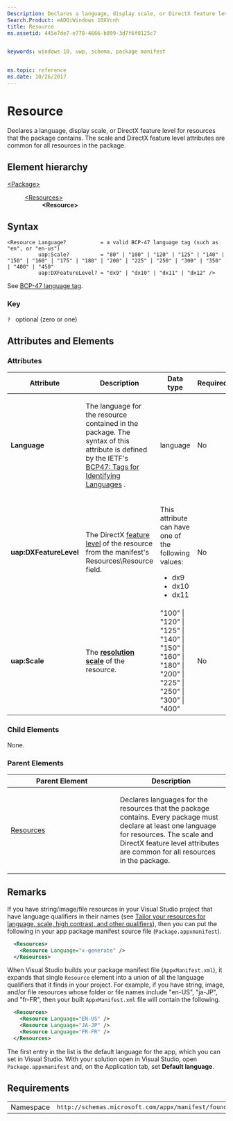 ```yaml
---
Description: Declares a language, display scale, or DirectX feature level for resources that the package contains. The scale and DirectX feature level attributes are common for all resources in the package.
Search.Product: eADQiWindows 10XVcnh
title: Resource
ms.assetid: 445e7de7-e778-4666-b099-3d7f6f0125c7


keywords: windows 10, uwp, schema, package manifest


ms.topic: reference
ms.date: 10/26/2017
---
```


# Resource

Declares a language, display scale, or DirectX feature level for resources that the package contains. The scale and DirectX feature level attributes are common for all resources in the package.

## Element hierarchy

<dl>
<dt><a href="element-package.md">&lt;Package&gt;</a></dt>
<dd>
<dl>
<dt><a href="element-resources.md">&lt;Resources&gt;</a></dt>
<dd><b>&lt;Resource&gt;</b></dd>
</dl>
</dd>
</dl>

## Syntax

```
<Resource Language?           = a valid BCP-47 language tag (such as "en", or "en-us")
          uap:Scale?          = "80" | "100" | "120" | "125" | "140" | "150" | "160" | "175" | "180" | "200" | "225" | "250" | "300" | "350" | "400" | "450"
          uap:DXFeatureLevel? = "dx9" | "dx10" | "dx11" | "dx12" />
```

See [BCP-47 language tag](https://go.microsoft.com/fwlink/p/?linkid=227302).

### Key

`?`   optional (zero or one)

## Attributes and Elements

### Attributes

<table>
<colgroup>
<col width="20%" />
<col width="20%" />
<col width="20%" />
<col width="20%" />
<col width="20%" />
</colgroup>
<thead>
<tr class="header">
<th>Attribute</th>
<th>Description</th>
<th>Data type</th>
<th>Required</th>
<th>Default value</th>
</tr>
</thead>
<tbody>
<tr class="odd">
<td><strong>Language</strong></td>
<td><p>The language for the resource contained in the package. The syntax of this attribute is defined by the IETF's <a href="https://www.rfc-editor.org/rfc/bcp/bcp47.txt">BCP47: Tags for Identifying Languages</a> .</p></td>
<td>language</td>
<td>No</td>
<td></td>
</tr>
<tr class="even">
<td><strong>uap:DXFeatureLevel</strong></td>
<td><p>The DirectX <a href="https://msdn.microsoft.com/library/windows/desktop/ff476876#overview">feature level</a>  of the resource from the manifest's Resources\Resource field.</p></td>
<td><p>This attribute can have one of the following values:</p>
<ul>
<li>dx9</li>
<li>dx10</li>
<li>dx11</li>
</ul></td>
<td>No</td>
<td></td>
</tr>
<tr class="odd">
<td><strong>uap:Scale</strong></td>
<td><p>The <a href="https://msdn.microsoft.com/library/windows/apps/br226165"><strong>resolution scale</strong></a>  of the resource.</p></td>
<td>&quot;100&quot; | &quot;120&quot; | &quot;125&quot; | &quot;140&quot; | &quot;150&quot; | &quot;160&quot; | &quot;180&quot; | &quot;200&quot; | &quot;225&quot; | &quot;250&quot; | &quot;300&quot; | &quot;400&quot;</td>
<td>No</td>
<td></td>
</tr>
</tbody>
</table>

### Child Elements

None.

### Parent Elements

<table>
<colgroup>
<col width="50%" />
<col width="50%" />
</colgroup>
<thead>
<tr class="header">
<th>Parent Element</th>
<th>Description</th>
</tr>
</thead>
<tbody>
<tr class="odd">
<td><a href="element-resources.md">Resources</a> </td>
<td><p>Declares languages for the resources that the package contains. Every package must declare at least one language for resources. The scale and DirectX feature level attributes are common for all resources in the package.</p></td>
</tr>
</tbody>
</table>

## Remarks

If you have string/image/file resources in your Visual Studio project that have language qualifiers in their names (see [Tailor your resources for language, scale, high contrast, and other qualifiers](/windows/uwp/app-resources/tailor-resources-lang-scale-contrast?branch=live)), then you can put the following in your app package manifest source file (`Package.appxmanifest`).

```xml
  <Resources>
    <Resource Language="x-generate" />
  </Resources>
```

When Visual Studio builds your package manifest file (`AppxManifest.xml`), it expands that single `Resource` element into a union of all the language qualifiers that it finds in your project. For example, if you have string, image, and/or file resources whose folder or file names include "en-US", "ja-JP", and "fr-FR", then your built `AppxManifest.xml` file will contain the following.

```xml
  <Resources>
    <Resource Language="EN-US" />
    <Resource Language="JA-JP" />
    <Resource Language="FR-FR" />
  </Resources>
```

The first entry in the list is the default language for the app, which you can set in Visual Studio. With your solution open in Visual Studio, open `Package.appxmanifest` and, on the Application tab, set **Default language**.

## Requirements

|   |   |
|--|--|
| Namespace | `http://schemas.microsoft.com/appx/manifest/foundation/windows10` |

